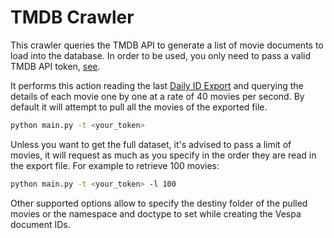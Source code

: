 # TMDB Crawler

This crawler queries the TMDB API to generate a list of movie documents to load into the database. In order to be used,
you only need to pass a valid TMDB API token, [see](https://developer.themoviedb.org/v4/docs/getting-started).

It performs this action reading the last [Daily ID Export](https://developer.themoviedb.org/docs/daily-id-exports) and
querying the details of each movie one by one at a rate of 40 movies per second. By default it will attempt to pull
all the movies of the exported file.

```sh
python main.py -t <your_token>
```
Unless you want to get the full dataset, it's advised to pass a limit of movies, it will request as much as you specify
in the order they are read in the export file. For example to retrieve 100 movies:

```sh
python main.py -t <your_token> -l 100
```

Other supported options allow to specify the destiny folder of the pulled movies or the namespace and doctype to set while
creating the Vespa document IDs.